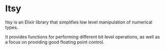 # Itsy

Itsy is an Elixir library that simplifies low level manipulation of numerical types.

It provides functions for performing different bit level operations, as well as a focus on providing good floating point control.
